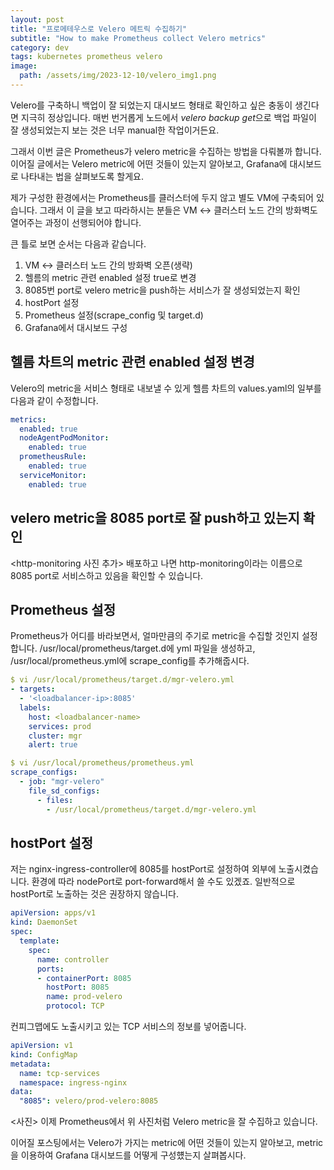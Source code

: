 ```yaml
---
layout: post
title: "프로메테우스로 Velero 메트릭 수집하기"
subtitle: "How to make Prometheus collect Velero metrics"
category: dev
tags: kubernetes prometheus velero
image:
  path: /assets/img/2023-12-10/velero_img1.png
---
```


Velero를 구축하니 백업이 잘 되었는지 대시보드 형태로 확인하고 싶은 충동이 생긴다면 지극히 정상입니다.
매번 번거롭게 노드에서 *velero backup get*으로 백업 파일이 잘 생성되었는지 보는 것은 너무 manual한 작업이거든요.

그래서 이번 글은 Prometheus가 velero metric을 수집하는 방법을 다뤄볼까 합니다.
이어질 글에서는 Velero metric에 어떤 것들이 있는지 알아보고, Grafana에 대시보드로 나타내는 법을 살펴보도록 할게요.

제가 구성한 환경에서는 Prometheus를 클러스터에 두지 않고 별도 VM에 구축되어 있습니다.
그래서 이 글을 보고 따라하시는 분들은 VM <-> 클러스터 노드 간의 방화벽도 열어주는 과정이 선행되어야 합니다.

큰 틀로 보면 순서는 다음과 같습니다.
1. VM <-> 클러스터 노드 간의 방화벽 오픈(생략)
2. 헬름의 metric 관련 enabled 설정 true로 변경
3. 8085번 port로 velero metric을 push하는 서비스가 잘 생성되었는지 확인
4. hostPort 설정
5. Prometheus 설정(scrape_config 및 target.d)
6. Grafana에서 대시보드 구성

## 헬름 차트의 metric 관련 enabled 설정 변경
Velero의 metric을 서비스 형태로 내보낼 수 있게 헬름 차트의 values.yaml의 일부를 다음과 같이 수정합니다.
```yaml
metrics:
  enabled: true
  nodeAgentPodMonitor:
    enabled: true
  prometheusRule:
    enabled: true
  serviceMonitor:
    enabled: true
```

## velero metric을 8085 port로 잘 push하고 있는지 확인
<http-monitoring 사진 추가>
배포하고 나면 http-monitoring이라는 이름으로 8085 port로 서비스하고 있음을 확인할 수 있습니다.

## Prometheus 설정
Prometheus가 어디를 바라보면서, 얼마만큼의 주기로 metric을 수집할 것인지 설정합니다.
/usr/local/prometheus/target.d에 yml 파일을 생성하고, /usr/local/prometheus.yml에 scrape_config를 추가해줍시다.
```yaml
$ vi /usr/local/prometheus/target.d/mgr-velero.yml
- targets:
  - '<loadbalancer-ip>:8085'
  labels:
    host: <loadbalancer-name>
    services: prod
    cluster: mgr
    alert: true
```

```yaml
$ vi /usr/local/prometheus/prometheus.yml
scrape_configs:
  - job: "mgr-velero"
    file_sd_configs:
      - files:
        - /usr/local/prometheus/target.d/mgr-velero.yml
```
## hostPort 설정
저는 nginx-ingress-controller에 8085를 hostPort로 설정하여 외부에 노출시켰습니다.
환경에 따라 nodePort로 port-forward해서 쓸 수도 있겠죠. 일반적으로 hostPort로 노출하는 것은 권장하지 않습니다.
```yaml
apiVersion: apps/v1
kind: DaemonSet
spec:
  template:
    spec:
      name: controller
      ports:
      - containerPort: 8085
        hostPort: 8085
        name: prod-velero
        protocol: TCP
```
컨피그맵에도 노출시키고 있는 TCP 서비스의 정보를 넣어줍니다.
```yaml
apiVersion: v1
kind: ConfigMap
metadata:
  name: tcp-services
  namespace: ingress-nginx
data:
  "8085": velero/prod-velero:8085
```

<사진>
이제 Prometheus에서 위 사진처럼 Velero metric을 잘 수집하고 있습니다.
 
이어질 포스팅에서는 Velero가 가지는 metric에 어떤 것들이 있는지 알아보고, metric을 이용하여 Grafana 대시보드를 어떻게 구성헀는지 살펴봅시다.